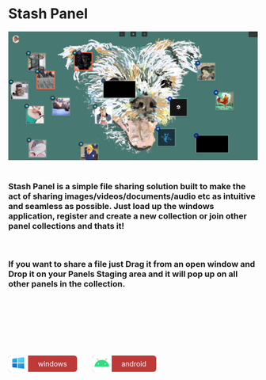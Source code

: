 # Stash Panel

<div style="text-align:center">
  <img alt="stashpanel logo" src=".\src\Resources\AppPreview\app.png"/>

</div>

<!-- ![stashpanel logo](./src/Resources/AppPreview/app.png) -->

<br/>

### Stash Panel is a simple file sharing solution built to make the act of sharing images/videos/documents/audio etc as intuitive and seamless as possible. Just load up the windows application, register and create a new collection or join other panel collections and thats it!

<br/>

### If you want to share a file just **Drag** it from an open window and **Drop** it on your **Panel**s **Staging** area and it will pop up on all other panels in the collection.

<br/>
<br/>
<br/>
<br/>
<br/>
<br/>
<br/>

<div style="display:flex">
  <div style="background:#BE3A39; display:flex;place-items:center; border-radius:6px; margin-right:30px; cursor:pointer;">
  
  <div style="background:white; border-top-left-radius:6px; border-bottom-left-radius:6px;">

  <img alt="stashpanel logo" style="width:30px; padding:0px 5px; border-top-left-radius:6px; border-bottom-left-radius:6px;" src=".\src\Resources\Icons\windows-icon.png"/>
  </div>

  <div style="color:white; padding:2px 20px;">windows</div>

  </div>

  <div style="background:#BE3A39; display:flex;place-items:center; border-radius:6px; margin-right:30px; cursor:pointer;">
  
  <div style="background:white; border-top-left-radius:6px; border-bottom-left-radius:6px;">

  <img alt="stashpanel logo" style="width:30px; padding:0px 5px; border-top-left-radius:6px; border-bottom-left-radius:6px;" src=".\src\Resources\Icons\android-icon.png"/>
  </div>

  <div style="color:white; padding:2px 20px;">android</div>

  </div>

</div>
